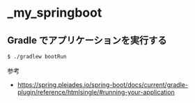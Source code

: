 # _my_springboot

## Gradle でアプリケーションを実行する
```bash
$ ./gradlew bootRun
```

参考
- https://spring.pleiades.io/spring-boot/docs/current/gradle-plugin/reference/htmlsingle/#running-your-application